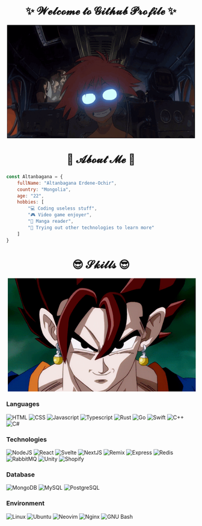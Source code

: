 <h1 align="center">
    ✨ 𝓦𝓮𝓵𝓬𝓸𝓶𝓮 𝓽𝓸 𝓖𝓲𝓽𝓱𝓾𝓫 𝓟𝓻𝓸𝓯𝓲𝓵𝓮 ✨
</h1>
<div align="center">
    <img height="300" width="500" align="center" src="https://github.com/altanbgn/altanbgn/blob/main/assets/radicaledward.gif" />
</div>
<h1 align="center">
    📖 𝓐𝓫𝓸𝓾𝓽 𝓜𝓮 📖
</h1>

```javascript
const Altanbagana = {
    fullName: "Altanbagana Erdene-Ochir",
    country: "Mongolia",
    age: "22",
    hobbies: [
        "💻 Coding useless stuff",
        "🎮 Video game enjoyer",
        "📕 Manga reader",
        "🧪 Trying out other technologies to learn more"
    ]
}
```

<h1 align="center">
    😎 𝓢𝓴𝓲𝓵𝓵𝓼 😎
</h1>

<p>

<div align="right">
    <img height="300" width="500" align="center" src="https://github.com/altanbgn/altanbgn/blob/main/assets/goku.gif" />
</div>

<h3>
    Languages
</h3>

![HTML](https://img.shields.io/badge/-HTML-black?style=for-the-badge&logo=HTML5&logoColor=E34F26)
![CSS](https://img.shields.io/badge/-CSS-black?style=for-the-badge&logo=CSS3&logoColor=1572B6)
![Javascript](https://img.shields.io/badge/-Javascript-black?style=for-the-badge&logo=JavaScript&logoColor=F7DF1E)
![Typescript](https://img.shields.io/badge/-Typescript-black?style=for-the-badge&logo=TypeScript&logoColor=3178C6)
![Rust](https://img.shields.io/badge/-Rust-black?style=for-the-badge&logo=rust&logoColor=FFFFFF)
![Go](https://img.shields.io/badge/-Go-black?style=for-the-badge&logo=Go&logoColor=00ADD8)
![Swift](https://img.shields.io/badge/-Swift-black?style=for-the-badge&logo=Swift&logoColor=F05138)
![C++](https://img.shields.io/badge/-C++-black?style=for-the-badge&logo=Cplusplus&logoColor=00599C)
![C#](https://img.shields.io/badge/-C%23-black?style=for-the-badge&logo=Csharp&logoColor=239120)

<h3>
    Technologies
</h3>

![NodeJS](https://img.shields.io/badge/-NodeJS-black?style=for-the-badge&logo=Node.js&logoColor=339933)
![React](https://img.shields.io/badge/-React-black?style=for-the-badge&logo=React&logoColor=61DAFB)
![Svelte](https://img.shields.io/badge/-Svelte-black?style=for-the-badge&logo=Svelte&logoColor=FF3E00)
![NextJS](https://img.shields.io/badge/-NextJS-black?style=for-the-badge&logo=Next.js&logoColor=FFFFFF)
![Remix](https://img.shields.io/badge/-Remix-black?style=for-the-badge&logo=Remix&logoColor=FFFFFF)
![Express](https://img.shields.io/badge/-Express-black?style=for-the-badge&logo=Express&logoColor=FFFFFF)
![Redis](https://img.shields.io/badge/-Redis-black?style=for-the-badge&logo=Redis&logoColor=DC382D)
![RabbitMQ](https://img.shields.io/badge/-RabbitMQ-black?style=for-the-badge&logo=RabbitMQ&logoColor=FF6600)
![Unity](https://img.shields.io/badge/-Unity-black?style=for-the-badge&logo=Unity&logoColor=FFFFFF)
![Shopify](https://img.shields.io/badge/-Shopify-black?style=for-the-badge&logo=Shopify&logoColor=7AB55C)

<h3>
   Database
</h3>

![MongoDB](https://img.shields.io/badge/-MongoDB-black?style=for-the-badge&logo=MongoDB&logoColor=47A248)
![MySQL](https://img.shields.io/badge/-MySQL-black?style=for-the-badge&logo=MySQL&logoColor=4479A1)
![PostgreSQL](https://img.shields.io/badge/-PostgreSQL-black?style=for-the-badge&logo=PostgreSQL&logoColor=4169E1)

<h3>
    Environment
</h3>

![Linux](https://img.shields.io/badge/-Linux-black?style=for-the-badge&logo=Linux&logoColor=FCC624)
![Ubuntu](https://img.shields.io/badge/-Ubuntu-black?style=for-the-badge&logo=Ubuntu&logoColor=E95420)
![Neovim](https://img.shields.io/badge/-Neovim-black?style=for-the-badge&logo=Neovim&logoColor=57A143)
![Nginx](https://img.shields.io/badge/-Nginx-black?style=for-the-badge&logo=Nginx&logoColor=57A143)
![GNU Bash](https://img.shields.io/badge/-GNUBash-black?style=for-the-badge&logo=GNUBash&logoColor=4EAA25)

</p>
